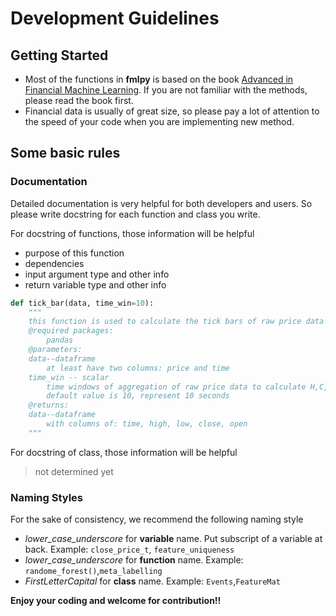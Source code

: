 # Development Guidelines
## Getting Started
+ Most of the functions in __fmlpy__ is based on the book [Advanced in Financial Machine Learning](https://drive.google.com/file/d/1XUr7phuMCQxBKyqFxeVcL2sOCRe5dq7Z/view?usp=sharing). If you are not familiar with the methods, please read the book first.
+ Financial data is usually of great size, so please pay a lot of attention to the speed of your code when you are implementing new method.

## Some basic rules
### Documentation
Detailed documentation is very helpful for both developers and users. So please write docstring for each function and class you write.

For docstring of functions, those information will be helpful  
+ purpose of this function
+ dependencies
+ input argument type and other info
+ return variable type and other info
```python
def tick_bar(data, time_win=10):
    """
    this function is used to calculate the tick bars of raw price data
    @required packages:
        pandas
    @parameters:
    data--dataframe
        at least have two columns: price and time
    time_win -- scalar
        time windows of aggregation of raw price data to calculate H,C,O,L
        default value is 10, represent 10 seconds
    @returns: 
    data--dataframe
        with columns of: time, high, low, close, open
    """
```
For docstring of class, those information will be helpful  
> not determined yet
### Naming Styles
For the sake of consistency, we recommend the following naming style  
+  *lower_case_underscore* for __variable__ name. Put subscript of a variable at back. Example: `close_price_t`, `feature_uniqueness`
+ *lower_case_underscore* for __function__ name. Example: `randome_forest()`,`meta_labelling`
+ *FirstLetterCapital* for __class__ name. Example: `Events`,`FeatureMat`

__Enjoy your coding and welcome for contribution!!__